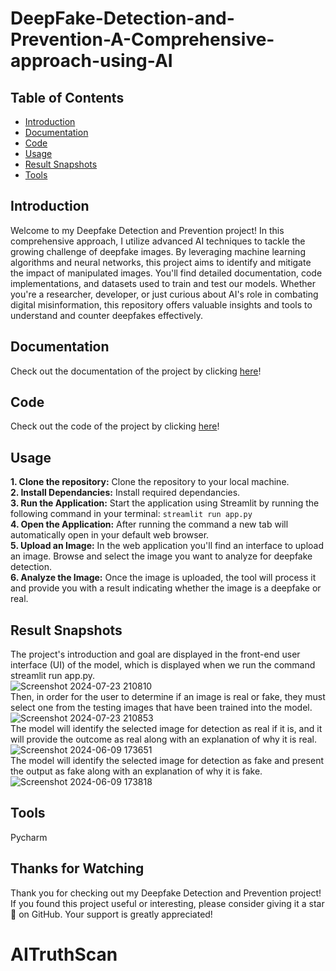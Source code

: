 # DeepFake-Detection-and-Prevention-A-Comprehensive-approach-using-AI
## Table of Contents
* [Introduction](https://github.com/Ramya-Mahi/DeepFake-Detection-and-Prevention-A-Comprehensive-approach-using-AI?tab=readme-ov-file#introduction)
* [Documentation](https://github.com/Ramya-Mahi/DeepFake-Detection-and-Prevention-A-Comprehensive-approach-using-AI/blob/main/README.md#documentation)
* [Code](https://github.com/Ramya-Mahi/DeepFake-Detection-and-Prevention-A-Comprehensive-approach-using-AI/blob/main/README.md#code)
* [Usage](https://github.com/Ramya-Mahi/DeepFake-Detection-and-Prevention-A-Comprehensive-approach-using-AI/blob/main/README.md#usage)
* [Result Snapshots](https://github.com/Ramya-Mahi/DeepFake-Detection-and-Prevention-A-Comprehensive-approach-using-AI/blob/main/README.md#result-snapshots)
* [Tools](https://github.com/Ramya-Mahi/DeepFake-Detection-and-Prevention-A-Comprehensive-approach-using-AI/blob/main/README.md#tools)


## Introduction
Welcome to my Deepfake Detection and Prevention project! In this comprehensive approach, I utilize advanced AI techniques to tackle the growing challenge of deepfake images. By leveraging machine learning algorithms and neural networks, this project aims to identify and mitigate the impact of manipulated images. You'll find detailed documentation, code implementations, and datasets used to train and test our models. Whether you're a researcher, developer, or just curious about AI's role in combating digital misinformation, this repository offers valuable insights and tools to understand and counter deepfakes effectively.

## Documentation
Check out the documentation of the project by clicking [here](https://github.com/Ramya-Mahi/DeepFake-Detection-and-Prevention-A-Comprehensive-approach-using-AI/blob/main/Deep%20Fake%20Project%20Documentation.pdf)!

## Code
Check out the code of the project by clicking [here](https://github.com/Ramya-Mahi/DeepFake-Detection-and-Prevention-A-Comprehensive-approach-using-AI/tree/main/Code)!

## Usage
**1. Clone the repository:** Clone the repository to your local machine.<br>
**2. Install Dependancies:** Install required dependancies.<br>
**3. Run the Application:** Start the application using Streamlit by running the following command in your terminal:
`
  streamlit run app.py
`
<br>
**4. Open the Application:** After running the command a new tab will automatically open in your default web browser.<br>
**5. Upload an Image:** In the web application you'll find an interface to upload an image. Browse and select the image you want to analyze for deepfake detection.<br>
**6. Analyze the Image:** Once the image is uploaded, the tool will process it and provide you with a result indicating whether the image is a deepfake or real.<br>

## Result Snapshots
The project's introduction and goal are displayed in the front-end user interface (UI) of the model, which is displayed when we run the command streamlit run app.py.<br>
![Screenshot 2024-07-23 210810](https://github.com/user-attachments/assets/a6accefd-e20d-45db-b639-2c6e755ebc23)<br>
Then, in order for the user to determine if an image is real or fake, they must select one from the testing images that have been trained into the model.<br>
![Screenshot 2024-07-23 210853](https://github.com/user-attachments/assets/80529dfd-b428-434e-bd71-246aac435a7f)<br>
The model will identify the selected image for detection as real if it is, and it will provide the outcome as real along with an explanation of why it is real.<br>
![Screenshot 2024-06-09 173651](https://github.com/user-attachments/assets/c5e084a8-c33f-4d6d-84ee-27016760d58e)<br>
The model will identify the selected image for detection as fake and present the output as fake along with an explanation of why it is fake.<br>
![Screenshot 2024-06-09 173818](https://github.com/user-attachments/assets/2336d6df-7ebc-4cda-939b-f9da21e5a22b)

## Tools
Pycharm

## Thanks for Watching
Thank you for checking out my Deepfake Detection and Prevention project! If you found this project useful or interesting, please consider giving it a star🌟 on GitHub. Your support is greatly appreciated!
# AITruthScan
